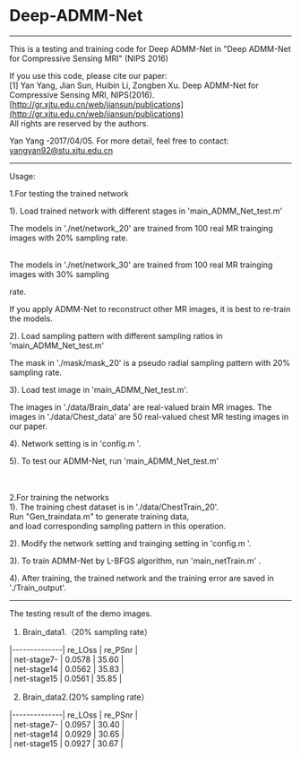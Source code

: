 # Deep-ADMM-Net

***********************************************************************************************************

This is a testing and training code for Deep ADMM-Net in "Deep ADMM-Net for Compressive Sensing MRI" (NIPS 2016)<br>
 
If you use this code, please cite our paper:<br>
[1] Yan Yang, Jian Sun, Huibin Li, Zongben Xu. Deep ADMM-Net for Compressive Sensing MRI, NIPS(2016).<br>
[http://gr.xjtu.edu.cn/web/jiansun/publications](http://gr.xjtu.edu.cn/web/jiansun/publications) <br>
All rights are reserved by the authors.<br>

Yan Yang -2017/04/05. For more detail, feel free to contact: yangyan92@stu.xjtu.edu.cn<br>


***********************************************************************************************************



Usage:<br>

1.For testing the trained network <br>

1). Load trained network with different stages in 'main_ADMM_Net_test.m'

   The models in './net/network_20' are trained from 100 real MR trainging images with 20% sampling rate. 

<br>
   The models in './net/network_30' are trained from 100 real MR trainging images with 30% sampling 

rate.<br>
   
   If you apply ADMM-Net to  reconstruct  other MR images, it is best to re-train the models.<br>

2). Load  sampling pattern with different sampling ratios in  'main_ADMM_Net_test.m'<br>

   The mask in './mask/mask_20' is a pseudo radial sampling pattern with 20% sampling rate.<br>
   
3). Load test image  in  'main_ADMM_Net_test.m'.

   The images in './data/Brain_data' are real-valued brain MR images.
   The images in './data/Chest_data' are 50 real-valued chest MR testing images in our paper.

4). Network setting is in  'config.m '.

5). To test our ADMM-Net, run 'main_ADMM_Net_test.m'


<br>
<br>
2.For training the networks<br>
1). The training chest dataset is in './data/ChestTrain_20'.<br>
    Run "Gen_traindata.m" to generate training data, <br>
    and load  corresponding sampling pattern in this operation. <br>


2). Modify the network setting and trainging setting in  'config.m '.

3). To train ADMM-Net by L-BFGS algorithm, run 'main_netTrain.m' .

4). After training, the trained network and the training error are saved in './Train_output'.<br>



***********************************************************************************************************
 
The testing result of the demo images.

1) Brain_data1.（20% sampling rate）

|--------------|  re_LOss  |  re_PSnr  |  <br>
|  net-stage7- |  0.0578   |  35.60    |  <br>
|  net-stage14 |  0.0562   |  35.83    |  <br>
|  net-stage15 |  0.0561   |  35.85    |  <br>


2) Brain_data2.(20% sampling rate）

|--------------|  re_LOss  |  re_PSnr  |  <br>
|  net-stage7- |  0.0957   |  30.40    |  <br>
|  net-stage14 |  0.0929   |  30.65    |  <br>
|  net-stage15 |  0.0927   |  30.67    |  <br>










